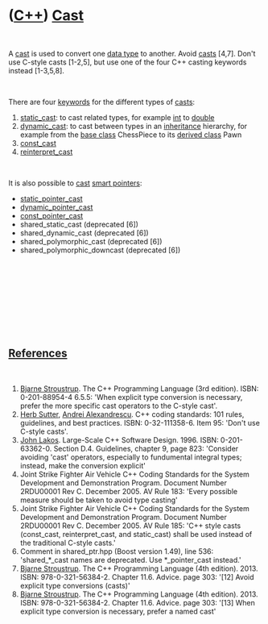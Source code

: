 
 

 

 

 

 

([C++](Cpp.md)) [Cast](CppCast.md)
====================================

 

A [cast](CppCast.md) is used to convert one [data
type](CppDataType.md) to another. Avoid [casts](CppCast.md) \[4,7\].
Don't use C-style casts \[1-2,5\], but use one of the four C++ casting
keywords instead \[1-3,5,8\].

 

There are four [keywords](CppKeyword.md) for the different types of
[casts](CppCast.md):

1.  [static\_cast](CppStatic_cast.md): to cast related types, for
    example [int](CppInt.md) to [double](CppDouble.md)
2.  [dynamic\_cast](CppDynamic_cast.md): to cast between types in an
    [inheritance](CppInheritance.md) hierarchy, for example from the
    [base class](CppBaseClass.md) ChessPiece to its [derived
    class](CppDerivedClass.md) Pawn
3.  [const\_cast](CppConst_cast.md)
4.  [reinterpret\_cast](CppReinterpret_cast.md)

 

It is also possible to [cast](CppCast.md) [smart
pointers](CppSmartPointer.md):

-   [static\_pointer\_cast](CppStatic_pointer_cast.md)
-   [dynamic\_pointer\_cast](CppDynamic_pointer_cast.md)
-   [const\_pointer\_cast](CppConst_pointer_cast.md)
-   shared\_static\_cast (deprecated \[6\])
-   shared\_dynamic\_cast (deprecated \[6\])
-   shared\_polymorphic\_cast (deprecated \[6\])
-   shared\_polymorphic\_downcast (deprecated \[6\])

 

 

 

 

 

[References](CppReferences.md)
-------------------------------

 

1.  [Bjarne Stroustrup](CppBjarneStroustrup.md). The C++ Programming
    Language (3rd edition). ISBN: 0-201-88954-4 6.5.5: 'When explicit
    type conversion is necessary, prefer the more specific cast
    operators to the C-style cast'.
2.  [Herb Sutter](CppHerbSutter.md), [Andrei
    Alexandrescu](CppAndreiAlexandrescu.md). C++ coding standards: 101
    rules, guidelines, and best practices. ISBN: 0-32-111358-6. Item 95:
    'Don't use C-style casts'.
3.  [John Lakos](CppJohnLakos.md). Large-Scale C++ Software Design.
    1996. ISBN: 0-201-63362-0. Section D.4. Guidelines, chapter 9, page
    823: 'Consider avoiding 'cast' operators, especially to fundumental
    integral types; instead, make the conversion explicit'
4.  Joint Strike Fighter Air Vehicle C++ Coding Standards for the System
    Development and Demonstration Program. Document Number 2RDU00001
    Rev C. December 2005. AV Rule 183: 'Every possible measure should be
    taken to avoid type casting'
5.  Joint Strike Fighter Air Vehicle C++ Coding Standards for the System
    Development and Demonstration Program. Document Number 2RDU00001
    Rev C. December 2005. AV Rule 185: 'C++ style casts (const\_cast,
    reinterpret\_cast, and static\_cast) shall be used instead of the
    traditional C-style casts.'
6.  Comment in shared\_ptr.hpp (Boost version 1.49), line 536:
    'shared\_\*\_cast names are deprecated. Use \*\_pointer\_cast
    instead.'
7.  [Bjarne Stroustrup](CppBjarneStroustrup.md). The C++ Programming
    Language (4th edition). 2013. ISBN: 978-0-321-56384-2. Chapter 11.6.
    Advice. page 303: '\[12\] Avoid explicit type conversions (casts)'
8.  [Bjarne Stroustrup](CppBjarneStroustrup.md). The C++ Programming
    Language (4th edition). 2013. ISBN: 978-0-321-56384-2. Chapter 11.6.
    Advice. page 303: '\[13\] When explicit type conversion is
    necessary, prefer a named cast'

 

 

 

 

 

 

